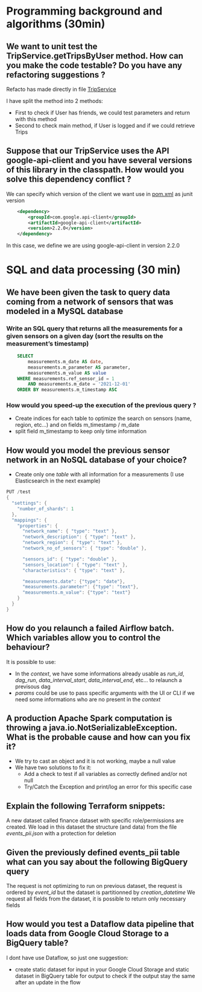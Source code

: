 # Programming background and algorithms (30min)
## We want to unit test the TripService.getTripsByUser method. How can you make the code testable? Do you have any refactoring suggestions ?

Refacto has made directly in file [TripService](imported-models/src/main/java/net/courtanet/tripservice/TripService.java)

I have split the method into 2 methods: 
* First to check if User has friends, we could test parameters and return with this method
* Second to check main method, if User is logged and if we could retrieve Trips


## Suppose that our TripService uses the API google-api-client and you have several versions of this library in the classpath. How would you solve this dependency conflict ?

We can specify which version of the client we want use in [pom.xml](imported-models/pom.xml) as junit version
```xml
    <dependency>
        <groupId>com.google.api-client</groupId>
        <artifactId>google-api-client</artifactId>
        <version>2.2.0</version>
    </dependency>
```
In this case, we define we are using google-api-client in version 2.2.0

# SQL and data processing (30 min)
## We have been given the task to query data coming from a network of sensors that was modeled in a MySQL database

### Write an SQL query that returns all the measurements for a given sensors on a given day (sort the results on the measurement’s timestamp)
```sql
    SELECT
        measurements.m_date AS date,
        measurements.m_parameter AS parameter,
        measurements.m_value AS value
    WHERE measurements.ref_sensor_id = 1
        AND measurements.m_date = '2021-12-01'
    ORDER BY measurements.m_timestamp ASC
```

### How would you speed-up the execution of the previous query ?
- Create indices for each table to optimize the search on sensors (name, region, etc...) and on fields m_timestamp / m_date
- split field m_timestamp to keep only time information

## How would you model the previous sensor network in an NoSQL database of your choice?
- Create only one *table* with all information for a measurements (I use Elasticsearch in the next example)
```h
PUT /test
{
  "settings": {
    "number_of_shards": 1
  },
  "mappings": {
    "properties": {
      "network_name": { "type": "text" },
      "network_description": { "type": "text" },
      "network_region": { "type": "text" },
      "network_no_of_sensors": { "type": "double" },

      "sensors_id": { "type": "double" },
      "sensors_location": { "type": "text" },
      "characteristics": { "type": "text" },

      "measurements.date": {"type": "date"},
      "measurements.parameter": {"type": "text"},
      "measurements.m_value": {"type": "text"}
    }
  }
}
```

## How do you relaunch a failed Airflow batch. Which variables allow you to control the behaviour?
It is possible to use:
* In the _context_, we have some informations already usable as *run_id*, *dag_run*, *data_interval_start*, *data_interval_end*, etc... to relaunch a previsous dag
* *params* could be use to pass specific arguments with the UI or CLI if we need some informations who are no present in the _context_

## A production Apache Spark computation is throwing a java.io.NotSerializableException. What is the probable cause and how can you fix it?
* We try to cast an object and it is not working, maybe a null value
* We have two solutions to fix it: 
    * Add a check to test if all variables as correctly defined and/or not null
    * Try/Catch the Exception and print/log an error for this specific case

## Explain the following Terraform snippets:
A new dataset called finance dataset with specific role/permissions are created.
We load in this dataset the structure (and data) from the file _events_pii.json_ with a protection for deletion

## Given the previously defined events_pii table what can you say about the following BigQuery query
The request is not optimizing to run on previous dataset, the request is ordered by _event_id_ but the dataset is partitionned by _creation_datetime_
We request all fields from the dataset, it is possible to return only necessary fields

## How would you test a Dataflow data pipeline that loads data from Google Cloud Storage to a BigQuery table?
I dont have use Dataflow, so just one suggestion:
* create static dataset for input in your Google Cloud Storage and static dataset in BigQuery table for output to check if the output stay the same after an update in the flow


